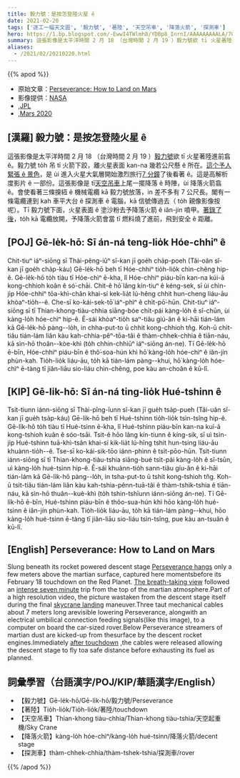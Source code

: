 ```yaml
---
title: 毅力號：是按怎登陸火星 ê
date: 2021-02-20
tags: ['逐工一幅天文圖', '毅力號', '著陸', '天空吊車', '降落火箭', '探測車']
hero: https://1.bp.blogspot.com/-EwwI4TWlmh8/YDBp8_InrnI/AAAAAAAAALA/7OmS3Y5mJqcV_pTi-fWfllcjThlgzoxBACLcBGAsYHQ/s1024/rover_drop1024.jpg
summary: 這張影像是太平洋時間 2 月 18 （台灣時間 2 月 19 ）毅力號欲 tī 火星著陸進前翕 ê。
aliases:
  - /2021/02/20210220.html
---
```


{{% apod %}}

- 原始文章：[Perseverance: How to Land on Mars](https://apod.nasa.gov/apod/ap210220.html)
- 影像提供：[NASA](https://www.nasa.gov/)
- ,[JPL](https://www.jpl.nasa.gov/)
- ,[Mars 2020](https://mars.nasa.gov/mars2020/)

## [漢羅] 毅力號：是按怎登陸火星 ê

這張影像是太平洋時間 2 月 18 （台灣時間 2 月 19 ）[毅力號](https://www.nasa.gov/press-release/nasa-s-perseverance-rover-sends-sneak-peek-of-mars-landing)欲 tī 火星著陸進前翕 ê。毅力號 to̍h 吊 tī 火箭下跤，離火星表面 kan-na 幾若公尺懸 ê 所在。[這个予人緊張 ê 景色](https://www.nasa.gov/content/perseverance-mars-rovers-first-images)，是 ùi 進入火星大氣層開始激烈旅行[7 分鐘](https://apod.nasa.gov/apod/fap/ap210216.html)了後看著 ê。這是高解析度影片 ê 一部份。這張影像是 tī[天空吊車](https://mars.nasa.gov/mars2020/timeline/landing/entry-descent-landing/)上尾一擺降落 ê 時陣，ùi 降落火箭翕 ê。會使看著三條搝絚 ê 機械電纜 kā 毅力號放落，in 差不多有 7 公尺長。閣有一條電纜連到 kah 車平大台 ê 探測車 ê 電腦，kā 信號傳過去（ to̍h 親像影像按呢）。Tī 毅力號下面，火星表面 ê 塗沙粉去予降落火箭 ê iăn-jín 噴甲。[著錄了後](https://www.nasa.gov/image-feature/jpl/perseverance-s-first-full-color-look-at-mars)，to̍h kā 電纜放開，予降落火箭會當 tī 燃料燒了進前，飛到安全 ê 距離。

## [POJ] Gē-le̍k-hō: Sī án-ná teng-lio̍k Hóe-chhiⁿ ê

Chit-tiuⁿ iáⁿ-siōng sī Thài-pêng-iûⁿ sî-kan jī goe̍h cha̍p-poeh (Tâi-oân sî-kan jī goe̍h cha̍p-káu) Gē-le̍k-hō beh tī Hóe-chhiⁿ tio̍h-lio̍k chìn-chêng hip-ê. Gē-le̍k-hō to̍h tiàu tī Hóe-chìⁿ ē-kha, lî Hóe-chhiⁿ piáu-bīn kan-na kúi-ā kong-chhioh koân ê só͘-chāi. Chit-ê hō͘ lâng kín-tiuⁿ ê kéng-sek, sī ùi chìn-ji̍p Hóe-chhiⁿ tōa-khì-chân khai-sí kek-lia̍t lú-hêng chhit hun-cheng liáu-āu khòaⁿ-tio̍h--ê. Che-sī ko-kái-sek-tō͘ iáⁿ-phìⁿ ê chi̍t-pō͘-hūn. Chit-tiuⁿ iáⁿ-siōng sī tī Thian-khong-tiàu-chhia siāng-bóe chi̍t-pái kàng-lo̍h ê sî-chūn, ùi kàng-lo̍h hóe-chìⁿ hip-ê. Ē-sái khòaⁿ-tio̍h saⁿ-tiâu giú-ân ê ki-hāi tián-lám kā Gē-le̍k-hō pàng--lo̍h, in chha-put-to ū chhit kong-chhioh tn̂g. Koh-ū chi̍t-tiâu tián-lám liân kàu kah-chhia-pêⁿ-tōa-tâi ê thàm-chhek-chhia ê tiān-náu, kā sìn-hō thoân--kòe-khì (to̍h chhin-chhiūⁿ iáⁿ-siōng án-ne). Tī Gē-le̍k-hō ē-bīn, Hóe-chhiⁿ piáu-bīn ê thô͘-soa-hún khì hō͘ kàng-lo̍h hóe-chìⁿ ê iăn-jín phùn-kah. Tio̍h-lio̍k liáu-āu, to̍h kā tián-lám pàng--khui, hō͘ kàng-lo̍h hóe-chìⁿ ē-tàng tī jiân-liāu sio-liáu chìn-chêng, poe kàu an-choân ê kū-lî.

## [KIP] Gē-li̍k-hō: Sī án-ná ting-lio̍k Hué-tshinn ê

Tsit-tiunn iánn-siōng sī Thài-pîng-îunn sî-kan jī gue̍h tsa̍p-pueh (Tâi-uân sî-kan jī gue̍h tsa̍p-káu) Gē-li̍k-hō beh tī Hué-tshinn tio̍h-lio̍k tsìn-tsîng hip-ê. Gē-li̍k-hō to̍h tiàu tī Hué-tsìnn ē-kha, lî Hué-tshinn piáu-bīn kan-na kuí-ā kong-tshioh kuân ê sóo-tsāi. Tsit-ê hōo lâng kín-tiunn ê kíng-sik, sī uì tsìn-ji̍p Hué-tshinn tuā-khì-tsân khai-sí kik-lia̍t lú-hîng tshit hun-tsing liáu-āu khuànn-tio̍h--ê. Tse-sī ko-kái-sik-tōo iánn-phìnn ê tsi̍t-pōo-hūn. Tsit-tiunn iánn-siōng sī tī Thian-khong-tiàu-tshia siāng-bué tsi̍t-pái kàng-lo̍h ê sî-tsūn, uì kàng-lo̍h hué-tsìnn hip-ê. Ē-sái khuànn-tio̍h sann-tiâu gíu-ân ê ki-hāi tián-lám kā Gē-li̍k-hō pàng--lo̍h, in tsha-put-to ū tshit kong-tshioh tn̂g. Koh-ū tsi̍t-tiâu tián-lám liân kàu kah-tshia-pênn-tuā-tâi ê thàm-tshik-tshia ê tiān-náu, kā sìn-hō thuân--kuè-khì (to̍h tshin-tshīunn iánn-siōng án-ne). Tī Gē-li̍k-hō ē-bīn, Hué-tshinn piáu-bīn ê thôo-sua-hún khì hōo kàng-lo̍h hué-tsìnn ê iăn-jín phùn-kah. Tio̍h-lio̍k liáu-āu, to̍h kā tián-lám pàng--khui, hōo kàng-lo̍h hué-tsìnn ē-tàng tī jiân-liāu sio-liáu tsìn-tsîng, pue kàu an-tsuân ê kū-lî.

## [English] Perseverance: How to Land on Mars 

Slung beneath its rocket powered descent stage [Perseverance hangs](https://www.nasa.gov/press-release/nasa-s-perseverance-rover-sends-sneak-peek-of-mars-landing) only a few meters above the martian surface, captured here momentsbefore its February 18 touchdown on the Red Planet. [The breath-taking view](https://www.nasa.gov/content/perseverance-mars-rovers-first-images) followed an [intense seven minute](https://apod.nasa.gov/apod/fap/ap210216.html) trip from the top of the martian atmosphere.Part of a high resolution video, the picture wastaken from the descent stage itself during the final [skycrane landing](https://mars.nasa.gov/mars2020/timeline/landing/entry-descent-landing/) maneuver.Three taut mechanical cables about 7 meters long arevisible lowering Perseverance, alongwith an electrical umbilical connection feeding signals(like this image), to a computer on board the car-sized rover.Below Perseverance streamers of martian dust are kicked-up from thesurface by the descent rocket engines.Immediately [after touchdown](https://www.nasa.gov/image-feature/jpl/perseverance-s-first-full-color-look-at-mars) ,the cables were released allowing the descent stage to fly toa safe distance before exhausting its fuel as planned.

## 詞彙學習（台語漢字/POJ/KIP/華語漢字/English）

- 【毅力號】Gē-le̍k-hō/Gē-li̍k-hō/毅力號/Perseverance
- 【著陸】Tio̍h-lio̍k/Tio̍h-lio̍k/著陸/touchdown
- 【天空吊車】Thian-khong tiàu-chhia/Thian-khong tiàu-tshia/天空起重機/Sky Crane
- 【降落火箭】kàng-lo̍h hóe-chìⁿ/kàng-lo̍h hué-tsìnn/降落火箭/decent stage
- 【探測車】thàm-chhek-chhia/thàm-tshek-tshia/探測車/rover

{{% /apod %}}
